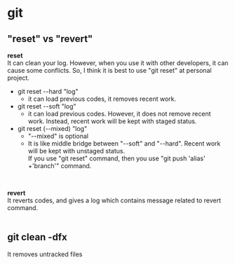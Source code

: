 # git<br>
## "reset" vs "revert"<br>
**reset**<br>
It can clean your log. However, when you use it with other developers, it can cause some conflicts. So, I think it is best to use "git reset" at personal project.<br>
- git reset --hard "log"<br>
  - it can load previous codes, it removes recent work.<br>
- git reset --soft "log"<br>
  - it can load previous codes. However, it does not remove recent work. Instead, recent work will be kept with staged status.<br>
- git reset (--mixed) "log"<br>
  - "--mixed" is optional<br>
  - It is like middle bridge between "--soft" and "--hard". Recent work will be kept with unstaged status.<br>
If you use "git reset" command, then you use "git push 'alias' +'branch'" command.<br>
<br>

**revert**<br>
It reverts codes, and gives a log which contains message related to revert command.<br>
<br>
## git clean -dfx<br>
It removes untracked files<br>

